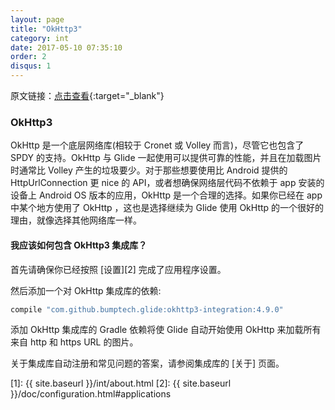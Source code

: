 ```yaml
---
layout: page
title: "OkHttp3"
category: int
date: 2017-05-10 07:35:10
order: 2
disqus: 1
---
```


原文链接：[点击查看](http://bumptech.github.io/glide/int/okhttp3.html){:target="_blank"}

### OkHttp3

OkHttp 是一个底层网络库(相较于 Cronet 或 Volley 而言)，尽管它也包含了 SPDY 的支持。OkHttp 与 Glide 一起使用可以提供可靠的性能，并且在加载图片时通常比 Volley 产生的垃圾要少。对于那些想要使用比 Android 提供的 HttpUrlConnection 更 nice 的 API，或者想确保网络层代码不依赖于 app 安装的设备上 Android OS 版本的应用，OkHttp 是一个合理的选择。如果你已经在 app 中某个地方使用了 OkHttp ，这也是选择继续为 Glide 使用 OkHttp 的一个很好的理由，就像选择其他网络库一样。

#### 我应该如何包含 OkHttp3 集成库？
首先请确保你已经按照 [设置][2] 完成了应用程序设置。

然后添加一个对 OkHttp 集成库的依赖:

```groovy
compile "com.github.bumptech.glide:okhttp3-integration:4.9.0"
```

添加 OkHttp 集成库的 Gradle 依赖将使 Glide 自动开始使用 OkHttp 来加载所有来自 http 和 https URL 的图片。

关于集成库自动注册和常见问题的答案，请参阅集成库的 [关于] 页面。

[1]: {{ site.baseurl }}/int/about.html
[2]: {{ site.baseurl }}/doc/configuration.html#applications
